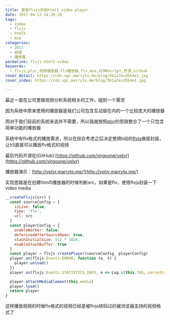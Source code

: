 ```yaml
---
title: 使用flvjs封装html5 video player
date: 2017-04-13 14:20:20
tags:
  - video
  - flvjs
  - html5
  - mse
categories:
  - 2017
  - 前端
  - 播放器
permalink: flvjs-html5-video
keywords:
  - flvjs,plyr,视频播放器,flv播放器,flv,mse,ECMAScript,开源,Github
cover_detail: https://cdn.ugc.marryto.me/blog/5b1a7ecd5b4e1.jpg
cover_index: https://cdn.ugc.marryto.me/blog/5b1a7ecd5b4e1.jpg

---
```


最近一直在公司里做视频分析系统相关的工作，碰到一个需求

因为系统中原来使用的播放器是我们公司包含互动层在内的一个比较庞大的播放器

而对于我们目前的系统来说并不需要，所以我就按照[plyr](https://github.com/Selz/plyr/)的思路整合了一个只包含简单功能的播放器

系统中有flv格式的播放需求，所以在综合考虑之后决定使用b站的[flvjs](https://github.com/Bilibili/flv.js)做层封装，让h5直接可以播放flv格式的视频

最后代码开源在[GitHub]:[https://github.com/virgoone/vplyr](https://github.com/virgoone/vplyr)

播放器演示：[http://vplyr.marryto.me/](http://vplyr.marryto.me/)

实现思路是在创建html5播放器的时候判断src，如果是flv，使用flvjs封装一下video media

```javascript
__createFlvjs(src) {
  const sourceConfig = {
    isLive: false,
    type: 'flv',
    url: src
  }
  const playerConfig = {
    enableWorker: false,
    deferLoadAfterSourceOpen: true,
    stashInitialSize: 512 * 1024,
    enableStashBuffer: true
  }
  const player = flvjs.createPlayer(sourceConfig, playerConfig)
  player.on(flvjs.Events.ERROR, function (e, t) {
    player.unload()
  })
  player.on(flvjs.Events.STATISTICS_INFO, e => Log.i(this.TAG, parseInt(e.speed * 10) / 10 + 'KB/s'))

  player.attachMediaElement(this.media)
  player.load()
  return player
}
```

这样播放视频的时候flv格式的视频已经是被flvjs转码过的被浏览器支持的视频格式了


